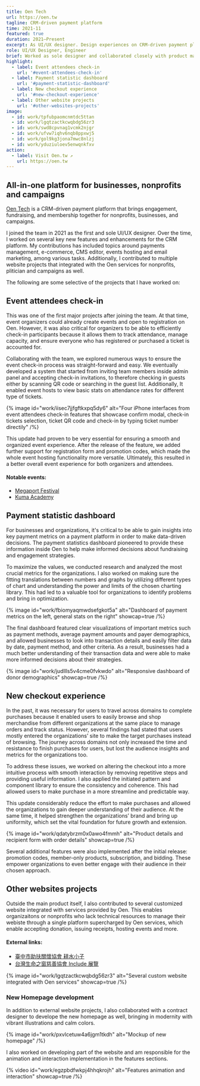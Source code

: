 ```yaml
---
title: Oen Tech
url: https://oen.tw
tagline: CRM-driven payment platform
time: 2021-11
featured: true
duration: 2021–Present
excerpt: As UI/UX designer. Design experiences on CRM-driven payment platform across web, and mobile use-cases for nonprofits, campaigns and other orgs. Also contribute to various custom website projects.
role: UI/UX Designer, Engineer
brief: Worked as sole designer and collaborated closely with product managers, engineers, and the business team to prioritize and implement solutions. Created UX flows, mockups, and prototypes for the business-facing admin panel and user-facing dashboard on both web and mobile platforms.
highlight:
  - label: Event attendees check-in
    url: '#event-attendees-check-in'
  - label: Payment statistic dashboard
    url: '#payment-statistic-dashboard'
  - label: New checkout experience
    url: '#new-checkout-experience'
  - label: Other website projects
    url: '#other-websites-projects'
image:
  - id: work/tpfubpaomcnmtdc5ttan
  - id: work/lgqtzactkcwqbdg56zr3
  - id: work/swd8cpvnag1vcmk2njgr
  - id: work/ufvw7iqhv6nqb8ppxwj5
  - id: work/gol9kg3jona7mwc8nlzj
  - id: work/yduziuloev5enwqnkfxv
action:
  - label: Visit Oen.tw ↗
    url: https://oen.tw
---
```


## All-in-one platform for businesses, nonprofits and campaigns

[Oen Tech](https://oen.tw) is a CRM-driven payment platform that brings engagement, fundraising, and membership together for nonprofits, businesses, and campaigns.

I joined the team in 2021 as the first and sole UI/UX designer. Over the time, I worked on several key new features and enhancements for the CRM platform. My contributions has included topics around payments management, e-commerce, CMS editor, events hosting and email marketing, among various tasks. Additionally, I contributed to multiple website projects that integrated with the Oen services for nonprofits, plitician and campaigns as well.

The following are some selective of the projects that I have worked on:

## Event attendees check-in

This was one of the first major projects after joining the team. At that time, event organizers could already create events and open to registration on Oen. However, it was also critical for organizers to be able to efficiently check-in participants because it allows them to track attendance, manage capacity, and ensure everyone who has registered or purchased a ticket is accounted for.

Collaborating with the team, we explored numerous ways to ensure the event check-in process was straight-forward and easy. We eventually developed a system that started from inviting team members inside admin panel and accepting check-in invitations, to therefore checking in guests either by scanning QR code or searching in the guest list. Additionally, It enabled event hosts to view basic stats on attendance rates for different type of tickets.

{% image id="work/iisec7jjfgftkxpq5dy6" alt="Four iPhone interfaces from event attendees check-in features that showcase confirm modal, check-in tickets selection, ticket QR code and check-in by typing ticket number directily" /%}

This update had proven to be very essential for ensuring a smooth and organized event experience. After the release of the feature, we added further support for registration form and promotion codes, which made the whole event hosting functionality more versatile. Ultimately, this resulted in a better overall event experience for both organizers and attendees.

#### Notable events:

- [Megaport Festival](https://megaportfest.oen.tw)
- [Kuma Academy](https://kuma-academy.orn.tw)

## Payment statistic dashboard

For businesses and organizations, it's critical to be able to gain insights into key payment metrics on a payment platform in order to make data-driven decisions. The payment statistics dashboard pioneered to provide these information inside Oen to help make informed decisions about fundraising and engagement strategies.

To maximize the values, we conducted research and analyzed the most crucial metrics for the organizations. I also worked on making sure the fitting translations between numbers and graphs by utilizing different types of chart and understanding the power and limits of the chosen charting library. This had led to a valuable tool for organizations to identify problems and bring in optimization.

{% image id="work/fbiomyaqmwdsefgkot5a" alt="Dashboard of payment metrics on the left, general stats on the right" showcap=true /%}

The final dashboard featured clear visualizations of important metrics such as payment methods, average payment amounts and payer demographics, and allowed businesses to look into transaction details and easily filter data by date, payment method, and other criteria. As a result, businesses had a much better understanding of their transaction data and were able to make more informed decisions about their strategies.

{% image id="work/judllls5v4cme0fvkwdo" alt="Responsive dashboard of donor demographics" showcap=true /%}

## New checkout experience

In the past, it was necessary for users to travel across domains to complete purchases because it enabled users to easily browse and shop merchandise from different organizations at the same place to manage orders and track status. However, several findings had stated that users mostly entered the organizations’ site to make the target purchases instead of browsing. The journey across domains not only increased the time and resistance to finish purchases for users, but lost the audience insights and metrics for the organizations too.

To address these issues, we worked on altering the checkout into a more intuitive process with smooth interaction by removing repetitive steps and providing useful information. I also applied the initiated pattern and component library to ensure the consistency and coherence. This had allowed users to make purchase in a more streamline and predictable way.

This update considerably reduce the effort to make purchases and allowed the organizations to gain deeper understanding of their audience. At the same time, it helped strengthen the organizations’ brand and bring up uniformity, which set the vital foundation for future growth and extension.

{% image id="work/qdatybrzm0x0awo4fmmh" alt="Product details and recipient form with order details" showcap=true /%}

Several additional features were also implemented after the initial release: promotion codes, member-only products, subscription, and bidding. These empower organizations to even better engage with their audience in their chosen approach.

## Other websites projects

Outside the main product itself, I also contributed to several customized website integrated with services provided by Oen. This enables organizaitons or nonprofits who lack technical resources to manage their webiste through a single platform supercharged by Oen services, which enable accepting donation, issuing receipts, hosting events and more.

#### External links:

- [臺中市助扶關懷協會 耕水小子](https://care.org.tw)
- [台灣生命之窗慈善協會 Include 展覽](https://include.tw)

{% image id="work/lgqtzactkcwqbdg56zr3" alt="Several custom website integrated with Oen services" showcap=true /%}

### New Homepage development

In addition to external website projects, I also collaborated with a contract designer to develope the new homepage as well, bringing in modernity with vibrant illustrations and calm colors.

{% image id="work/pxvlcetuw4a6jgm1tkdh" alt="Mockup of new homepage" /%}

I also worked on developing part of the website and am responsible for the animation and interaction implementation in the features sections.

{% video id="work/egzpbdfwkpj4hhqkrojh" alt="Features animation and interaction" showcap=true /%}
